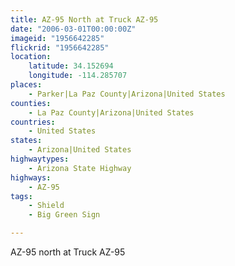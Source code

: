 ```yaml
---
title: AZ-95 North at Truck AZ-95
date: "2006-03-01T00:00:00Z"
imageid: "1956642285"
flickrid: "1956642285"
location:
    latitude: 34.152694
    longitude: -114.285707
places:
    - Parker|La Paz County|Arizona|United States
counties:
    - La Paz County|Arizona|United States
countries:
    - United States
states:
    - Arizona|United States
highwaytypes:
    - Arizona State Highway
highways:
    - AZ-95
tags:
    - Shield
    - Big Green Sign

---
```

AZ-95 north at Truck AZ-95